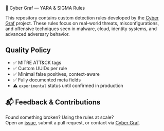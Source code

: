 🧬 Cyber Graf — YARA & SIGMA Rules

This repository contains custom detection rules developed by the [Cyber Graf](https://t.me/cyber_graf) project. 
These rules focus on real-world threats, misconfigurations, and offensive techniques seen in malware, cloud, identity systems, and advanced adversary behavior.

## Quality Policy

- ✅ MITRE ATT&CK tags  
- ✅ Custom UUIDs per rule  
- ✅ Minimal false positives, context-aware  
- ✅ Fully documented meta fields  
- ⚠️ `experimental` status until confirmed in production

## 📬 Feedback & Contributions

Found something broken? Using the rules at scale?  
Open an [issue](https://github.com/Cyber-Graf/yara-sigma-rules/issues), submit a pull request, or contact via [Cyber Graf](https://t.me/cyber_graf).